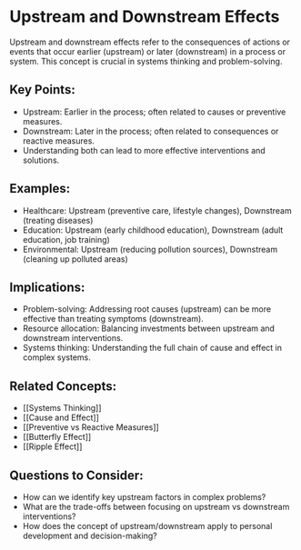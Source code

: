# Upstream and Downstream Effects

Upstream and downstream effects refer to the consequences of actions or events that occur earlier (upstream) or later (downstream) in a process or system. This concept is crucial in systems thinking and problem-solving.

## Key Points:
- Upstream: Earlier in the process; often related to causes or preventive measures.
- Downstream: Later in the process; often related to consequences or reactive measures.
- Understanding both can lead to more effective interventions and solutions.

## Examples:
- Healthcare: Upstream (preventive care, lifestyle changes), Downstream (treating diseases)
- Education: Upstream (early childhood education), Downstream (adult education, job training)
- Environmental: Upstream (reducing pollution sources), Downstream (cleaning up polluted areas)

## Implications:
- Problem-solving: Addressing root causes (upstream) can be more effective than treating symptoms (downstream).
- Resource allocation: Balancing investments between upstream and downstream interventions.
- Systems thinking: Understanding the full chain of cause and effect in complex systems.

## Related Concepts:
- [[Systems Thinking]]
- [[Cause and Effect]]
- [[Preventive vs Reactive Measures]]
- [[Butterfly Effect]]
- [[Ripple Effect]]

## Questions to Consider:
- How can we identify key upstream factors in complex problems?
- What are the trade-offs between focusing on upstream vs downstream interventions?
- How does the concept of upstream/downstream apply to personal development and decision-making?
